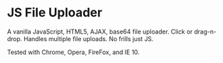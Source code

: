 # JS File Uploader
A vanilla JavaScript, HTML5, AJAX, base64 file uploader. Click or drag-n-drop. Handles multiple file uploads. No frills just JS.

Tested with Chrome, Opera, FireFox, and IE 10. 
